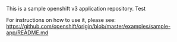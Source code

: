 This is a sample openshift v3 application repository.  Test

For instructions on how to use it, please see: https://github.com/openshift/origin/blob/master/examples/sample-app/README.md
